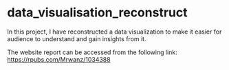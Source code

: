 # data_visualisation_reconstruct

In this project, I have reconstructed a data visualization to make it easier for audience to understand and gain insights from it.

The website report can be accessed from the following link:
https://rpubs.com/Mrwanz/1034388
